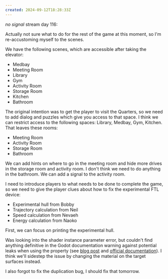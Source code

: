 ```yaml
---
created: 2024-09-12T18:28:33Z
---
```


_no signal_ stream day 116:

Actually not sure what to do for the rest of the game at this moment, so I'm re-accustoming myself to the scenes.

We have the following scenes, which are accessible after taking the elevator:
- Medbay
- Meeting Room
- Library
- Gym
- Activity Room
- Storage Room
- Kitchen
- Bathroom

The original intention was to get the player to visit the Quarters, so we need to add dialog and puzzles which give you access to that space. I think we can restrict access to the following spaces: Library, Medbay, Gym, Kitchen. That leaves these rooms:

- Meeting Room
- Activity Room
- Storage Room
- Bathroom

We can add hints on where to go in the meeting room and hide more drives in the storage room and activity room. I don't think we need to do anything in the bathroom. We can add a signal to the activity room.

I need to introduce players to what needs to be done to complete the game, so we need to give the player clues about how to fix the experimental FTL device:
- Experimental hull from Bobby
- Trajectory calculation from Neil
- Speed calculation from Nevaeh
- Energy calculation from Naoko

First, we can focus on printing the experimental hull.

Was looking into the shader instance parameter error, but couldn't find anything definitive in the Godot documentation warning against potential leaks when using the property (see [blog post](https://godotengine.org/article/godot-40-gets-global-and-instance-shader-uniforms/) and [official documentation](https://docs.godotengine.org/en/4.3/tutorials/shaders/shader_reference/shading_language.html#per-instance-uniforms)). I think we'll sidestep the issue by changing the material on the target surfaces instead.

I also forgot to fix the duplication bug, I should fix that tomorrow.